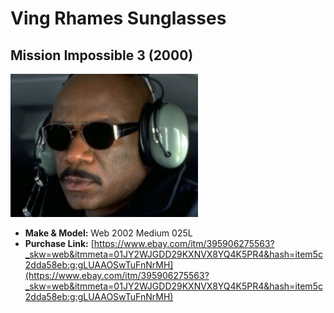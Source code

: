 # Ving Rhames Sunglasses

## Mission Impossible 3 (2000)

<img src="images/web-2002.png" alt="Mission Impossible 3 (2000)" style="max-width:300px; height:auto;"/>

- **Make & Model:** Web 2002 Medium 025L
- **Purchase Link:** [https://www.ebay.com/itm/395906275563?_skw=web&itmmeta=01JY2WJGDD29KXNVX8YQ4K5PR4&hash=item5c2dda58eb:g:gLUAAOSwTuFnNrMH](https://www.ebay.com/itm/395906275563?_skw=web&itmmeta=01JY2WJGDD29KXNVX8YQ4K5PR4&hash=item5c2dda58eb:g:gLUAAOSwTuFnNrMH)
